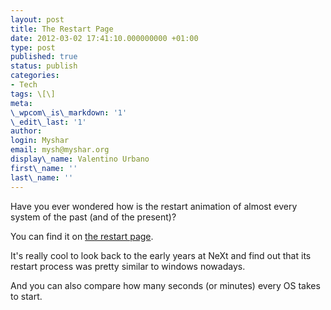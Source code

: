 ```yaml
---
layout: post
title: The Restart Page
date: 2012-03-02 17:41:10.000000000 +01:00
type: post
published: true
status: publish
categories:
- Tech
tags: \[\]
meta:
\_wpcom\_is\_markdown: '1'
\_edit\_last: '1'
author:
login: Myshar
email: mysh@myshar.org
display\_name: Valentino Urbano
first\_name: ''
last\_name: ''
---
```


Have you ever wondered how is the restart animation of almost every system of the past (and of the present)?

You can find it on [the restart page][0].

It's really cool to look back to the early years at NeXt and find out that its restart process was pretty similar to windows nowadays.

And you can also compare how many seconds (or minutes) every OS takes to start.


[0]: http://www.therestartpage.com/#